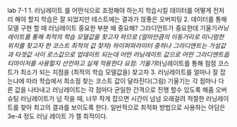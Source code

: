 lab 7-1
1.
러닝레이트 를 어떤식으로 조정해야 하는지
학습시킬 데이터를 어떻게 전처리 해야 할지
학습은 잘 되었지만 테스트에는 결과가 않좋은 오버피팅
2.
데이터를 통해 모델 구현 할 때 러닝레이트 중요한 부분 
왜 중요해? 그라디언트가 중요한데 기울기*러닝레이트를 통해 최적의 학습 모델값을 찾고자 하므로 (얼마만큼의 이동거리로 미니멈한 위치를 찾고자 한 코스트 최적의 값 찾자)
하이퍼파라미터 중하나
그라디엔트는 가설값과 타겟값 사이 로스값으로 업데이트 되는데
어떤 러닝레이트 값으로 어떤 그라디엔트옵티마이저를 사용할지 선언하고 실제 적용한다
요점: 기울기*러닝레이트를 통해 점점 코스트가 최소가 되는 지점을 (최적의 학습 모델값을) 찾고자
3.
러닝레이트를 얼마나 잘 잡는냐에 따라 학습에서 최소점 찾는 코스트 값이 달라진다(그림)
기울기는 각 점마나 다른 값을 나타내고 러닝레이트는 각 점마다 균일한 간격으로 진행 할수 있도록 해줌
오버슈팅 러닝레이트가 넘 작을 때, 너무 작게 잡으면 시간이 넘넘 오래걸려
적절한 러닝레이트를 찾아 최고의 결과를 보이도록 한다. 
일반적으로 최적화 방법으로 사용하는 아담은 3e-4 정도 러닝 레이트 가 젤 최적이다.
